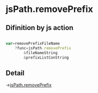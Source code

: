 # jsPath.removePrefix

## Difinition by js action

```js.js

var=removePrefixFileName
	?func=jsPath.removePrefix
		&fileNameString
		&prefixListConString
```

## Detail

->[jsPath.removePrefix](https://github.com/puutaro/CommandClick/blob/master/md/developer/js_interface/details/JsPath/removePrefix.md)
